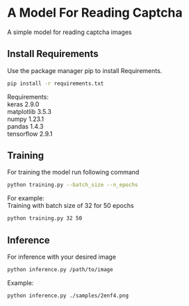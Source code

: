# A Model For Reading Captcha

A simple model for reading captcha images

## Install Requirements

Use the package manager pip to install Requirements.

```bash
pip install -r requirements.txt
```
Requirements:\
keras 2.9.0\
matplotlib 3.5.3\
numpy 1.23.1\
pandas 1.4.3\
tensorflow 2.9.1

## Training
For training the model run following command

```bash
python training.py --batch_size --n_epochs
```
For example:\
Training with batch size of 32 for 50 epochs

```bash
python training.py 32 50 
```

## Inference
For inference with your desired image

```bash
python inference.py /path/to/image 
```
Example:
```bash
python inference.py ./samples/2enf4.png
```
